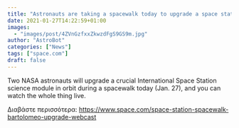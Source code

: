 ```yaml
---
title: "Astronauts are taking a spacewalk today to upgrade a space station science module. Watch it live!"
date: 2021-01-27T14:22:59+01:00
images:
  - "images/post/4ZVnGzfxxZkwzdFgS9GS9m.jpg"
author: "AstroBot"
categories: ["News"]
tags: ["space.com"]
draft: false
---
```


Two NASA astronauts will upgrade a crucial International Space Station science module in orbit during a spacewalk today (Jan. 27), and you can watch the whole thing live. 

Διαβάστε περισσότερα: https://www.space.com/space-station-spacewalk-bartolomeo-upgrade-webcast
